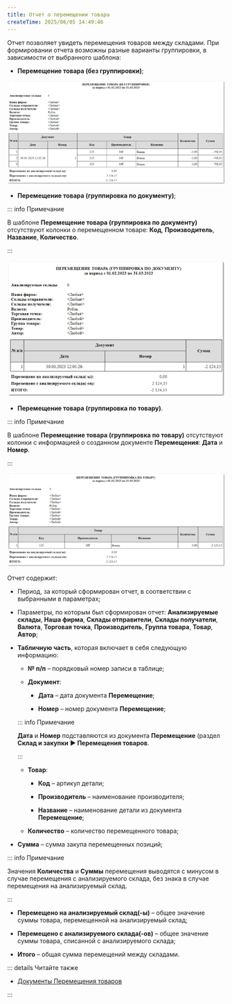 ```yaml
---
title: Отчет о перемещении товара
createTime: 2025/06/05 14:49:46
---
```

Отчет позволяет увидеть перемещения товаров между складами. При формировании отчета возможны разные варианты группировки, в зависимости от выбранного шаблона:

- **Перемещение товара (без группировки)**;

![](../../../assets/work/three/106.png)

- **Перемещение товара (группировка по документу)**;

::: info Примечание

В шаблоне **Перемещение товара (группировка по документу)** отсутствуют колонки о перемещенном товаре: **Код**, **Производитель**, **Название**, **Количество**.

:::

![](../../../assets/work/three/107.png)

- **Перемещение товара (группировка по товару)**.

::: info Примечание

В шаблоне **Перемещение товара (группировка по товару)** отсутствуют колонки с информацией о созданном документе **Перемещения**: **Дата** и **Номер**.

:::

![](../../../assets/work/three/108.png)

Отчет содержит:

- Период, за который сформирован отчет, в соответствии с выбранными в параметрах;

- Параметры, по которым был сформирован отчет: **Анализируемые склады**, **Наша фирма**, **Склады отправители**, **Склады получатели**, **Валюта**, **Торговая точка**, **Производитель**, **Группа товара**, **Товар**, **Автор**;

- **Табличную часть**, которая включает в себя следующую информацию:

    - **№ п/п** – порядковый номер записи в таблице;

    - **Документ**:

        - **Дата** – дата документа **Перемещение**;

        - **Номер** – номер документа **Перемещение**;

    ::: info Примечание

    **Дата** и **Номер** подставляются из документа **Перемещение** (раздел **Склад и закупки** **► Перемещения товаров**.

    :::
    - **Товар**:

        - **Код** – артикул детали;

        - **Производитель** – наименование производителя;

        - **Название** – наименование детали из документа **Перемещение**;

    - **Количество** – количество перемещенного товара;

- **Сумма** – сумма закупа перемещенных позиций;

::: info Примечание

Значения **Количества** и **Суммы** перемещения выводятся с минусом в случае перемещения с анализируемого склада, без знака в случае перемещения на анализируемый склад.

:::

- **Перемещено на анализируемый склад(-ы)** – общее значение суммы товара, перемещенной на анализируемый склад;

- **Перемещено с анализируемого склада(-ов)** – общее значение суммы товара, списанной с анализируемого склада;

- **Итого** – общая сумма перемещений между складами.

::: details Читайте также

- [Документы Перемещения товаров](../../../specification/sklad_i_zakupki/peremeschenija_tovarov.md) 

:::